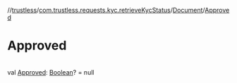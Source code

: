//[trustless](../../../index.md)/[com.trustless.requests.kyc.retrieveKycStatus](../index.md)/[Document](index.md)/[Approved](-approved.md)

# Approved

\
val [Approved](-approved.md): [Boolean](https://kotlinlang.org/api/latest/jvm/stdlib/kotlin/-boolean/index.html)? = null
